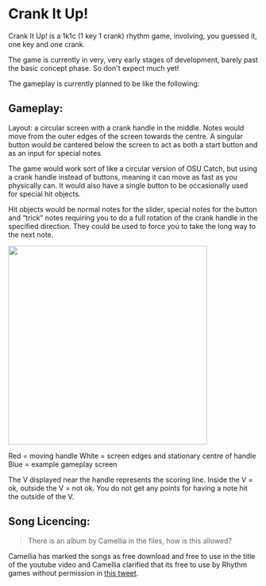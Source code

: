 # Crank It Up!

Crank It Up! is a 1k1c (1 key 1 crank) rhythm game, involving, you guessed it, one key and one crank.

The game is currently in very, very early stages of development, barely past the basic concept phase.
So don't expect much yet!

The gameplay is currently planned to be like the following:

## Gameplay:

Layout: a circular screen with a crank handle in the middle.
Notes would move from the outer edges of the screen towards the centre.
A singular button would be cantered below the screen to act as both a start button and as an input for special notes

The game would work sort of like a circular version of OSU Catch, but using a crank handle instead of buttons, meaning it can move as fast as you physically can.
It would also have a single button to be occasionally used for special hit objects.

Hit objects would be normal notes for the slider, special notes for the button and “trick” notes requiring you to do a full rotation of the crank handle in the specified direction.
They could be used to force you to take the long way to the next note. 

<img src="https://media.discordapp.net/attachments/1008370489581912174/1021262339393200168/IMG_0912.png" height=400/>

Red = moving handle
White = screen edges and stationary centre of handle 
Blue = example gameplay screen 

The V displayed near the handle represents the scoring line. Inside the V = ok, outside the V = not ok. You do not get any points for having a note hit the outside of the V.

## Song Licencing:

> There is an album by Camellia in the files, how is this allowed?

Camellia has marked the songs as free download and free to use in the title of the youtube video and Camellia clarified that its free to use by Rhythm games
without permission in [this tweet](https://twitter.com/cametek/status/1306260281174097921).
